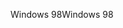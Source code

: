 <span data-ttu-id="66b10-101">Windows 98</span><span class="sxs-lookup"><span data-stu-id="66b10-101">Windows 98</span></span>